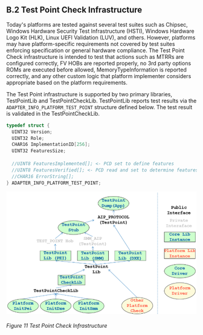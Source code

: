 <!--- @file
  Appendix B.2 Test Point Check Infrastructure

  Copyright (c) 2019, Intel Corporation. All rights reserved.<BR>

  Redistribution and use in source (original document form) and 'compiled'
  forms (converted to PDF, epub, HTML and other formats) with or without
  modification, are permitted provided that the following conditions are met:

  1) Redistributions of source code (original document form) must retain the
     above copyright notice, this list of conditions and the following
     disclaimer as the first lines of this file unmodified.

  2) Redistributions in compiled form (transformed to other DTDs, converted to
     PDF, epub, HTML and other formats) must reproduce the above copyright
     notice, this list of conditions and the following disclaimer in the
     documentation and/or other materials provided with the distribution.

  THIS DOCUMENTATION IS PROVIDED BY TIANOCORE PROJECT "AS IS" AND ANY EXPRESS OR
  IMPLIED WARRANTIES, INCLUDING, BUT NOT LIMITED TO, THE IMPLIED WARRANTIES OF
  MERCHANTABILITY AND FITNESS FOR A PARTICULAR PURPOSE ARE DISCLAIMED. IN NO
  EVENT SHALL TIANOCORE PROJECT  BE LIABLE FOR ANY DIRECT, INDIRECT, INCIDENTAL,
  SPECIAL, EXEMPLARY, OR CONSEQUENTIAL DAMAGES (INCLUDING, BUT NOT LIMITED TO,
  PROCUREMENT OF SUBSTITUTE GOODS OR SERVICES; LOSS OF USE, DATA, OR PROFITS;
  OR BUSINESS INTERRUPTION) HOWEVER CAUSED AND ON ANY THEORY OF LIABILITY,
  WHETHER IN CONTRACT, STRICT LIABILITY, OR TORT (INCLUDING NEGLIGENCE OR
  OTHERWISE) ARISING IN ANY WAY OUT OF THE USE OF THIS DOCUMENTATION, EVEN IF
  ADVISED OF THE POSSIBILITY OF SUCH DAMAGE.

-->

## B.2 Test Point Check Infrastructure

Today's platforms are tested against several test suites such as Chipsec,
Windows Hardware Security Test Infrastructure (HSTI), Windows Hardware Logo Kit
(HLK), Linux UEFI Validation (LUV), and others. However, platforms may have
platform-specific requirements not covered by test suites enforcing
specification or general hardware compliance. The Test Point Check
infrastructure is intended to test that actions such as MTRRs are configured
correctly, FV HOBs are reported properly, no 3rd party options ROMs are
executed before allowed, MemoryTypeInformation is reported correctly, and any
other custom logic that platform implementer considers appropriate based on the
platform requirements.

The Test Point infrastructure is supported by two primary libraries,
TestPointLib and TestPointCheckLib. TestPointLib reports test results via the
`ADAPTER_INFO_PLATFORM_TEST_POINT` structure defined below. The test result is
validated in the TestPointCheckLib.

```c
typedef struct {
  UINT32 Version;
  UINT32 Role;
  CHAR16 ImplementationID[256];
  UINT32 FeaturesSize;

  //UINT8 FeaturesImplemented[]; <- PCD set to define features
  //UINT8 FeaturesVerified[]; <- PCD read and set to determine features verified
  //CHAR16 ErrorString[];
} ADAPTER_INFO_PLATFORM_TEST_POINT;
```

![Test Point Check Infrastructure](/media/11_test_point_check_infrastructure.png)
###### Figure 11 Test Point Check Infrastructure

